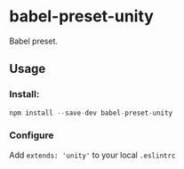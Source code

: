 # babel-preset-unity

Babel preset.

## Usage

### Install:

```js
npm install --save-dev babel-preset-unity
```

### Configure

Add `extends: 'unity'` to your local `.eslintrc`